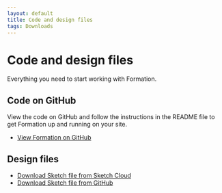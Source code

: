 ```yaml
---
layout: default
title: Code and design files
tags: Downloads
---
```


# Code and design files

<div class="va-introtext">
Everything you need to start working with Formation.
</div>

## Code on GitHub

View the code on GitHub and follow the instructions in the README file to get Formation up and running on your site.

- [View Formation on GitHub](https://github.com/department-of-veterans-affairs/veteran-facing-services-tools)

## Design files

<ul class="usa-unstyled-list">
  <li><a href="{{ site.sketch_cloud_link }}"><span class="fa fa-download vads-u-display--inline-block vads-u-margin-right--1"></span>Download Sketch file from Sketch Cloud</a></li>
  <li><a href="{{ site.sketch_github_link }}"><span class="fa fa-download vads-u-display--inline-block vads-u-margin-right--1"></span>Download Sketch file from GitHub</a></li>
</ul>